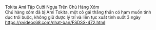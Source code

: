 Tokita Ami Tập Cưỡi Ngựa Trên Chú Hàng Xóm	
Chú hàng xóm đã bị Ami Tokita, một cô gái thẳng thắn có ham muốn tình dục trói buộc, không giữ được lý trí và liên tục xuất tinh suốt 3 ngày	
https://xvideos68.com/nhat-ban/FSDSS-472.html